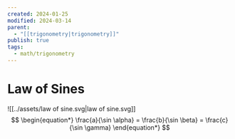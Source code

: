 ```yaml
---
created: 2024-01-25
modified: 2024-03-14
parent:
  - "[[trigonometry|trigonometry]]"
publish: true
tags:
  - math/trigonometry
---
```


# Law of Sines
![[../assets/law of sine.svg|law of sine.svg]]
$$
\begin{equation*}
  \frac{a}{\sin \alpha} = \frac{b}{\sin \beta} = \frac{c}{\sin \gamma}
\end{equation*}
$$